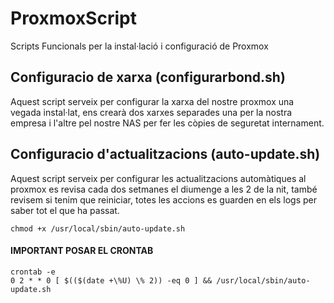 # ProxmoxScript
Scripts Funcionals per la instal·lació i configuració de Proxmox

## Configuracio de xarxa (configurarbond.sh)
Aquest script serveix per configurar la xarxa del nostre proxmox una vegada instal·lat, ens crearà dos xarxes separades una per la nostra empresa i l'altre pel nostre NAS per fer les còpies de seguretat internament.

## Configuracio d'actualitzacions (auto-update.sh)
Aquest script serveix per configurar les actualitzacions automàtiques al proxmox es revisa cada dos setmanes el diumenge a les 2 de la nit, també revisem si tenim que reiniciar, totes les accions es guarden en els logs per saber tot el que ha passat.
```
chmod +x /usr/local/sbin/auto-update.sh
```
#### IMPORTANT POSAR EL CRONTAB
```
crontab -e
0 2 * * 0 [ $(($(date +\%U) \% 2)) -eq 0 ] && /usr/local/sbin/auto-update.sh
```
